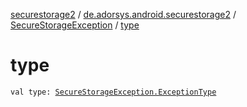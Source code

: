 [securestorage2](../../index.md) / [de.adorsys.android.securestorage2](../index.md) / [SecureStorageException](index.md) / [type](./type.md)

# type

`val type: `[`SecureStorageException.ExceptionType`](-exception-type/index.md)